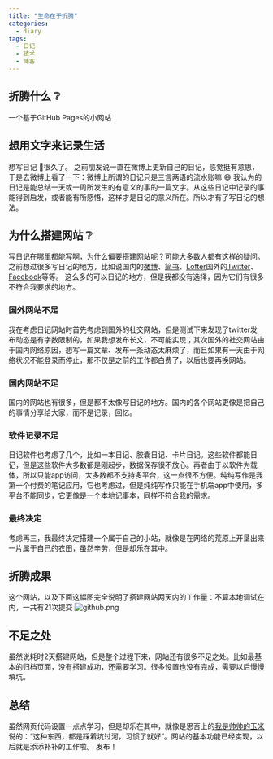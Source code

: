 ```yaml
---
title: "生命在于折腾"
categories:
  - diary
tags:
  - 日记
  - 技术
  - 博客
---
```

## 折腾什么 :grey_question:
一个基于GitHub Pages的小网站
## 想用文字来记录生活
想写日记 :notebook_with_decorative_cover:很久了。
之前朋友说一直在微博上更新自己的日记，感觉挺有意思，于是去微博上看了一下：微博上所谓的日记只是三言两语的流水账嘛 :smile:
我认为的日记是能总结一天或一周所发生的有意义的事的一篇文字。从这些日记中记录的事能得到启发，或者能有所感悟，这样才是日记的意义所在。所以才有了写日记的想法。
## 为什么搭建网站 :grey_question:
写日记在哪里都能写啊，为什么偏要搭建网站呢？可能大多数人都有这样的疑问。
之前想过很多写日记的地方，比如说国内的[微博](https://weibo.com/)、[简书](https://www.jianshu.com/)、[Lofter](http://www.lofter.com)国外的[Twitter](https://twitter.com/)、[Facebook](https://www.facebook.com/)等等。
这么多的可以日记的地方，但是我都没有选择，因为它们有很多不符合我要求的地方。
### 国外网站不足
我在考虑日记网站时首先考虑到国外的社交网站，但是测试下来发现了twitter发布动态是有字数限制的，如果我想发布长文，不可能实现；其次国外的社交网站由于国内网络原因，想写一篇文章、发布一条动态太麻烦了，而且如果有一天由于网络状况不能登录而停止，那不仅是之前的工作都白费了，以后也要再换网站。
### 国内网站不足
国内的网站也有很多，但是都不太像写日记的地方。国内的各个网站更像是把自己的事情分享给大家，而不是记录，回忆。
### 软件记录不足
日记软件也考虑了几个，比如一本日记、胶囊日记、卡片日记。这些软件都能日记，但是这些软件大多数都是刚起步，数据保存很不放心。再者由于以软件为载体，所以只能app访问，大多数都不支持多平台，这一点很不方便。纯纯写作是我第一个付费的笔记应用，它也考虑过，但是纯纯写作只能在手机端app中使用，多平台不能同步，它更像是一个本地记事本，同样不符合我的需求。
### 最终决定
考虑再三，我最终决定搭建一个属于自己的小站，就像是在网络的荒原上开垦出来一片属于自己的农田，虽然辛劳，但是却乐在其中。
## 折腾成果
这个网站，以及下面这幅图完全说明了搭建网站两天内的工作量：不算本地调试在内，一共有21次提交
![github.png](https://i.loli.net/2019/09/21/J9ESK8NyOs2IUjM.png)
## 不足之处
虽然说耗时2天搭建网站，但是整个过程下来，网站还有很多不足之处。比如最基本的归档页面，没有搭建成功，还需要学习。很多设置也没有完成，需要以后慢慢填坑。
## 总结
虽然网页代码设置一点点学习，但是却乐在其中，就像是思否上的[我是帅帅的玉米](https://segmentfault.com/u/woshishuaishuaideyumi)说的：“这种东西，都是踩着坑过河，习惯了就好”。网站的基本功能已经实现，以后就是添添补补的工作啦。
发布！